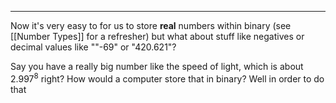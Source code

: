 
---
Now it's very easy to for us to store **real** numbers within binary (see [[Number Types]] for a refresher) but what about stuff like negatives or decimal values like ""-69" or "420.621"?

Say you have a really big number like the speed of light, which is about $2.997^8$ right?
How would a computer store that in binary? Well in order to do that 
